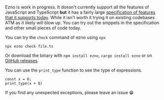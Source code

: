 Ezno is work in progress. It doesn't currently support all the features of JavaScript and TypeScript **but** it has a fairly large [specification of features that it supports today](../specification/specification.md). While it isn't worth it trying it on existing codebases ATM as it likely will blow up. You can try out the snippets in the specification and other small pieces of code today.

You can try the `check` command of ezno using `npx`

```shell
npx ezno check file.ts
```

Or download the binary with `npm install ezno`, `cargo install ezno` or on [GitHub releases](https://github.com/kaleidawave/ezno/releases).

You can use the `print_type` function to see the type of expressions.

```tsx
const x = 6;
print_type(x + 8)
```

If you find any unexpected exceptions, please leave an issue 😁

